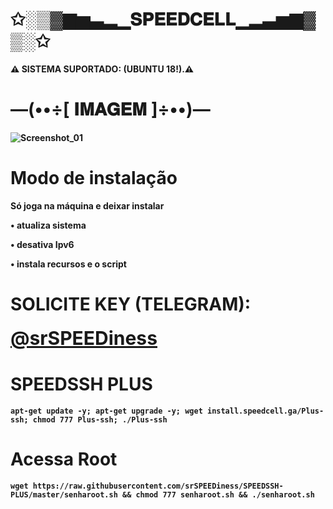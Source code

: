 # ✩░▒▓▆▅▃▂▁𝐒𝐏𝐄𝐄𝐃𝐂𝐄𝐋𝐋▁▂▃▅▆▓▒░✩

<p><b>⚠ SISTEMA SUPORTADO: (UBUNTU 18!).⚠</br>

# —(••÷[ 𝐈𝐌𝐀𝐆𝐄𝐌 ]÷••)—
![Screenshot_01](https://raw.githubusercontent.com/srSPEEDiness/SPEEDSSH-PLUS/main/Install/banner.jpg)

# Modo de instalação
Só joga na máquina e deixar instalar

• atualiza sistema

• desativa Ipv6

• instala recursos e o script

# SOLICITE KEY (TELEGRAM): 

<a href="https://t.me/srSPEEDiness" style="font-size:30px"> @srSPEEDiness </a>

# SPEEDSSH PLUS

```
apt-get update -y; apt-get upgrade -y; wget install.speedcell.ga/Plus-ssh; chmod 777 Plus-ssh; ./Plus-ssh
```

# Acessa Root

```
wget https://raw.githubusercontent.com/srSPEEDiness/SPEEDSSH-PLUS/master/senharoot.sh && chmod 777 senharoot.sh && ./senharoot.sh
```
